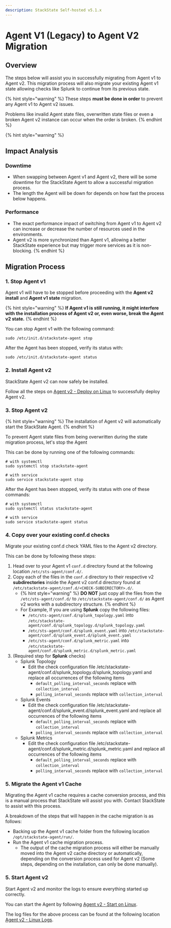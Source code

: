 ```yaml
---
description: StackState Self-hosted v5.1.x
---
```


# Agent V1 \(Legacy\) to Agent V2 Migration

## Overview

The steps below will assist you in successfully migrating from Agent v1 to Agent v2. 
This migration process will also migrate your existing Agent v1 state allowing checks like Splunk to continue from its previous state.

{% hint style="warning" %}
These steps **must be done in order** to prevent any Agent v1 to Agent v2 issues.

Problems like invalid Agent state files, overwritten state files or even a broken Agent v2 instance can occur when the order is broken.
{% endhint %}

{% hint style="warning" %}
## Impact Analysis

### Downtime
- When swapping between Agent v1 and Agent v2, there will be some downtime for the StackState Agent to allow a successful migration process.
- The length the Agent will be down for depends on how fast the process below happens.

### Performance
- The exact performance impact of switching from Agent v1 to Agent v2 can increase or decrease the number of resources used in the environments.
- Agent v2 is more synchronized than Agent v1, allowing a better StackState experience but may trigger more services as it is non-blocking.
{% endhint %}


## Migration Process

### 1. Stop Agent v1

Agent v1 will have to be stopped before proceeding with the **Agent v2 install** and **Agent v1 state** migration.

{% hint style="warning" %}
**If Agent v1 is still running, it might interfere with the installation process of Agent v2 or, even worse, break the Agent v2 state.**
{% endhint %}

You can stop Agent v1 with the following command:

```shell
sudo /etc/init.d/stackstate-agent stop
```

After the Agent has been stopped, verify its status with:

```shell
sudo /etc/init.d/stackstate-agent status
```

### 2. Install Agent v2

StackState Agent v2 can now safely be installed.

Follow all the steps on [Agent v2 - Deploy on Linux](/setup/agent/linux.md) to successfully deploy Agent v2.

### 3. Stop Agent v2

{% hint style="warning" %}
The installation of Agent v2 will automatically start the StackState Agent.
{% endhint %}

To prevent Agent state files from being overwritten during the state migration process, let's stop the Agent

This can be done by running one of the following commands:

```shell
# with systemctl
sudo systemctl stop stackstate-agent

# with service
sudo service stackstate-agent stop
```

After the Agent has been stopped, verify its status with one of these commands:

```shell
# with systemctl
sudo systemctl status stackstate-agent

# with service
sudo service stackstate-agent status
```

### 4. Copy over your existing conf.d checks

Migrate your existing conf.d check YAML files to the Agent v2 directory.

This can be done by following these steps:

1. Head over to your Agent v1 `conf.d` directory found at the following location `/etc/sts-agent/conf.d/`.
2. Copy each of the files in the `conf.d` directory to their respective v2 **subdirectories** inside the Agent v2 conf.d directory found at `/etc/stackstate-agent/conf.d/<CHECK-SUBDIRECTORY>.d/`.
    - {% hint style="warning" %} **DO NOT** just copy all the files from the `/etc/sts-agent/conf.d/` to `/etc/stackstate-agent/conf.d/` as Agent v2 works with a subdirectory structure. {% endhint %}
    - For Example, If you are using **Splunk** copy the following files:
      - `/etc/sts-agent/conf.d/splunk_topology.yaml` into `/etc/stackstate-agent/conf.d/splunk_topology.d/splunk_topology.yaml`
      - `/etc/sts-agent/conf.d/splunk_event.yaml` into `/etc/stackstate-agent/conf.d/splunk_event.d/splunk_event.yaml`
      - `/etc/sts-agent/conf.d/splunk_metric.yaml` into `/etc/stackstate-agent/conf.d/splunk_metric.d/splunk_metric.yaml`
3. (Required step for **Splunk** checks)
    - Splunk Topology
      - Edit the check configuration file /etc/stackstate-agent/conf.d/splunk_topology.d/splunk_topology.yaml and replace all occurrences of the following items
        - `default_polling_interval_seconds` replace with `collection_interval`
        - `polling_interval_seconds` replace with `collection_interval`
    - Splunk Events
      - Edit the check configuration file /etc/stackstate-agent/conf.d/splunk_event.d/splunk_event.yaml and replace all occurrences of the following items
        - `default_polling_interval_seconds` replace with `collection_interval`
        - `polling_interval_seconds` replace with `collection_interval`
    - Splunk Metrics
      - Edit the check configuration file /etc/stackstate-agent/conf.d/splunk_metric.d/splunk_metric.yaml and replace all occurrences of the following items
        - `default_polling_interval_seconds` replace with `collection_interval`
        - `polling_interval_seconds` replace with `collection_interval`

### 5. Migrate the Agent v1 Cache

Migrating the Agent v1 cache requires a cache conversion process, and this is a manual process that StackState will assist you with.
Contact StackState to assist with this process.

A breakdown of the steps that will happen in the cache migration is as follows:

- Backing up the Agent v1 cache folder from the following location `/opt/stackstate-agent/run/`.
- Run the Agent v1 cache migration process.
    - The output of the cache migration process will either be manually moved into the Agent v2 cache directory or automatically, depending on the conversion process used for Agent v2 (Some steps, depending on the installation, can only be done manually).

### 5. Start Agent v2

Start Agent v2 and monitor the logs to ensure everything started up correctly.

You can start the Agent by following [Agent v2 - Start on Linux](/setup/agent/linux.md#start-stop-or-restart-the-agent).

The log files for the above process can be found at the following location [Agent v2 - Linux Logs](/setup/agent/linux.md#log-files).
